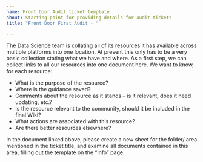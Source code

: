 ```yaml
---
name: Front Door Audit ticket template
about: Starting point for providing details for audit tickets
title: "Front Door First Audit - "

---
```


The Data Science team is collating all of its resources it has available across multiple platforms into one location. At present this only has to be a very basic collection stating what we have and where.
As a first step, we can collect links to all our resources into one document here. We want to know, for each resource:
* What is the purpose of the resource?
* Where is the guidance saved?
* Comments about the resource as it stands – is it relevant, does it need updating, etc.?
* Is the resource relevant to the community, should it be included in the final Wiki?
* What actions are associated with this resource?
* Are there better resources elsewhere?

In the document linked above, please create a new sheet for the folder/ area mentioned in the ticket title, and examine all documents contained in this area, filling out the template on the “Info” page.
